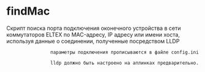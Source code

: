 # findMac
Скрипт поиска порта подключения оконечного устройства в сети коммутаторов ELTEX  по MAC-адресу, IP адресу или имени хоста, используя данные о соединении, полученные посредством LLDP

                    параметры подключения прописываются в файле config.ini

                    lldp должно быть настроено на аплинках предварительно.
